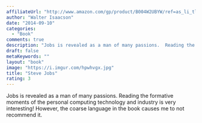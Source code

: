 ```yaml
---
affiliateUrl: "http://www.amazon.com/gp/product/B004W2UBYW/ref=as_li_tl?ie=UTF8&camp=1789&creative=390957&creativeASIN=B004W2UBYW&linkCode=as2&tag=jaktre-20&linkId=KPZUBQVLGURNA3RW"
author: "Walter Isaacson"
date: "2014-09-10"
categories:
  - "Book"
comments: true
description: "Jobs is revealed as a man of many passions.  Reading the formative moments of the personal computing technology and industry is very interesting!  How"
draft: false
metaKeywords: ""
layout: "book"
image: "https://i.imgur.com/hpwhvgx.jpg"
title: "Steve Jobs"
rating: 3
---
```


Jobs is revealed as a man of many passions.  Reading the formative moments of the personal computing technology and industry is very interesting!  However, the coarse language in the book causes me to not recommend it.
